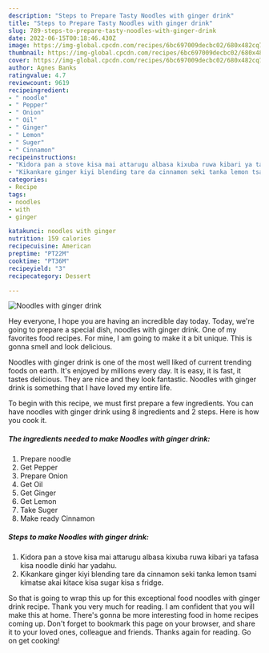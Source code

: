 ```yaml
---
description: "Steps to Prepare Tasty Noodles with ginger drink"
title: "Steps to Prepare Tasty Noodles with ginger drink"
slug: 789-steps-to-prepare-tasty-noodles-with-ginger-drink
date: 2022-06-15T00:18:46.430Z
image: https://img-global.cpcdn.com/recipes/6bc697009decbc02/680x482cq70/noodles-with-ginger-drink-recipe-main-photo.jpg
thumbnail: https://img-global.cpcdn.com/recipes/6bc697009decbc02/680x482cq70/noodles-with-ginger-drink-recipe-main-photo.jpg
cover: https://img-global.cpcdn.com/recipes/6bc697009decbc02/680x482cq70/noodles-with-ginger-drink-recipe-main-photo.jpg
author: Agnes Banks
ratingvalue: 4.7
reviewcount: 9619
recipeingredient:
- " noodle"
- " Pepper"
- " Onion"
- " Oil"
- " Ginger"
- " Lemon"
- " Suger"
- " Cinnamon"
recipeinstructions:
- "Kidora pan a stove kisa mai attarugu albasa kixuba ruwa kibari ya tafasa kisa noodle dinki har yadahu."
- "Kikankare ginger kiyi blending tare da cinnamon seki tanka lemon tsami kimatse akai kitace kisa sugar kisa s fridge."
categories:
- Recipe
tags:
- noodles
- with
- ginger

katakunci: noodles with ginger 
nutrition: 159 calories
recipecuisine: American
preptime: "PT22M"
cooktime: "PT36M"
recipeyield: "3"
recipecategory: Dessert

---
```



![Noodles with ginger drink](https://img-global.cpcdn.com/recipes/6bc697009decbc02/680x482cq70/noodles-with-ginger-drink-recipe-main-photo.jpg)

Hey everyone, I hope you are having an incredible day today. Today, we're going to prepare a special dish, noodles with ginger drink. One of my favorites food recipes. For mine, I am going to make it a bit unique. This is gonna smell and look delicious.

Noodles with ginger drink is one of the most well liked of current trending foods on earth. It's enjoyed by millions every day. It is easy, it is fast, it tastes delicious. They are nice and they look fantastic. Noodles with ginger drink is something that I have loved my entire life.




To begin with this recipe, we must first prepare a few ingredients. You can have noodles with ginger drink using 8 ingredients and 2 steps. Here is how you cook it.

<!--inarticleads1-->

##### The ingredients needed to make Noodles with ginger drink:

1. Prepare  noodle
1. Get  Pepper
1. Prepare  Onion
1. Get  Oil
1. Get  Ginger
1. Get  Lemon
1. Take  Suger
1. Make ready  Cinnamon




<!--inarticleads2-->

##### Steps to make Noodles with ginger drink:

1. Kidora pan a stove kisa mai attarugu albasa kixuba ruwa kibari ya tafasa kisa noodle dinki har yadahu.
1. Kikankare ginger kiyi blending tare da cinnamon seki tanka lemon tsami kimatse akai kitace kisa sugar kisa s fridge.




So that is going to wrap this up for this exceptional food noodles with ginger drink recipe. Thank you very much for reading. I am confident that you will make this at home. There's gonna be more interesting food in home recipes coming up. Don't forget to bookmark this page on your browser, and share it to your loved ones, colleague and friends. Thanks again for reading. Go on get cooking!
